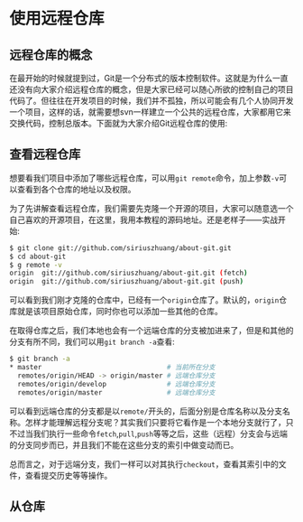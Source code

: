 # 使用远程仓库

## 远程仓库的概念
在最开始的时候就提到过，Git是一个分布式的版本控制软件。这就是为什么一直还没有向大家介绍远程仓库的概念，但是大家已经可以随心所欲的控制自己的项目代码了。但往往在开发项目的时候，我们并不孤独，所以可能会有几个人协同开发一个项目，这样的话，就需要想svn一样建立一个公共的远程仓库，大家都用它来交换代码，控制总版本。下面就为大家介绍Git远程仓库的使用:

## 查看远程仓库
想要看我们项目中添加了哪些远程仓库，可以用`git remote`命令，加上参数`-v`可以查看到各个仓库的地址以及权限。

为了先讲解查看远程仓库，我们需要先克隆一个开源的项目，大家可以随意选一个自己喜欢的开源项目，在这里，我用本教程的源码地址。还是老样子——实战开始:
```bash
$ git clone git://github.com/siriuszhuang/about-git.git
$ cd about-git
$ g remote -v
origin  git://github.com/siriuszhuang/about-git.git (fetch)
origin  git://github.com/siriuszhuang/about-git.git (push)
```

可以看到我们刚才克隆的仓库中，已经有一个`origin`仓库了。默认的，`origin`仓库就是该项目原始仓库，同时你也可以添加一些其他的仓库。

在取得仓库之后，我们本地也会有一个远端仓库的分支被加进来了，但是和其他的分支有所不同，我们可以用`git branch -a`查看:
```bash
$ git branch -a
* master                               # 当前所在分支
  remotes/origin/HEAD -> origin/master # 远端仓库分支
  remotes/origin/develop               # 远端仓库分支
  remotes/origin/master                # 远端仓库分支
```

可以看到远端仓库的分支都是以`remote/`开头的，后面分别是仓库名称以及分支名称。怎样才能理解远程分支呢？其实我们只要将它看作是一个本地分支就行了，只不过当我们执行一些命令`fetch`,`pull`,`push`等等之后，这些（远程）分支会与远端的分支同步而已，并且我们不能在这些分支的索引中做变动而已。

总而言之，对于远端分支，我们一样可以对其执行`checkout`，查看其索引中的文件，查看提交历史等等操作。

## 从仓库
